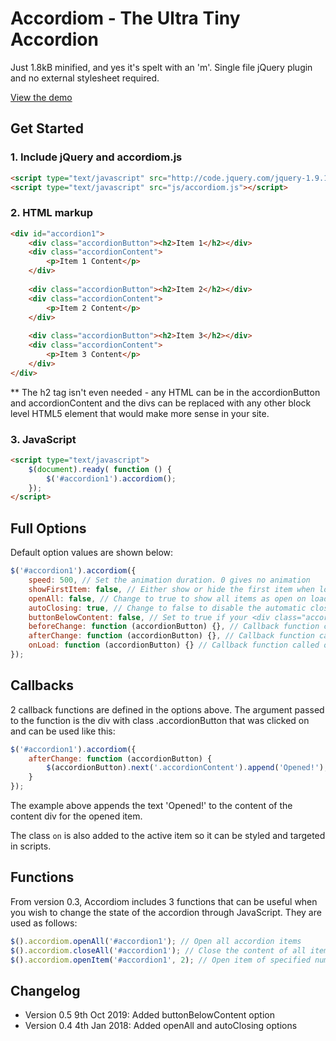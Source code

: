 # Accordiom - The Ultra Tiny Accordion

Just 1.8kB minified, and yes it's spelt with an 'm'. Single file jQuery plugin and no external stylesheet required.

[View the demo](http://www.simonboak.co.uk/accordiom/)
 

## Get Started

### 1. Include jQuery and accordiom.js
```html
<script type="text/javascript" src="http://code.jquery.com/jquery-1.9.1.min.js"></script>
<script type="text/javascript" src="js/accordiom.js"></script>
```

### 2. HTML markup
```html
<div id="accordion1">
	<div class="accordionButton"><h2>Item 1</h2></div>
	<div class="accordionContent">
		<p>Item 1 Content</p>
	</div>
	
	<div class="accordionButton"><h2>Item 2</h2></div>
	<div class="accordionContent">
		<p>Item 2 Content</p>
	</div>
	
	<div class="accordionButton"><h2>Item 3</h2></div>
	<div class="accordionContent">
		<p>Item 3 Content</p>
	</div>
</div>
```

** The h2 tag isn't even needed - any HTML can be in the accordionButton and accordionContent and the divs can be replaced with any other block level HTML5 element that would make more sense in your site.

### 3. JavaScript
```html
<script type="text/javascript">
	$(document).ready( function () {
		$('#accordion1').accordiom();
	});
</script>
```


## Full Options

Default option values are shown below:


```javascript
$('#accordion1').accordiom({
	speed: 500, // Set the animation duration. 0 gives no animation
	showFirstItem: false, // Either show or hide the first item when loading
	openAll: false, // Change to true to show all items as open on load
	autoClosing: true, // Change to false to disable the automatic closing of items when a new item is opened
	buttonBelowContent: false, // Set to true if your <div class="accordionButton"> comes after it's <div class="accordionContent">
	beforeChange: function (accordionButton) {}, // Callback function called on click of the accordionButton before an item is hidden or shown
	afterChange: function (accordionButton) {}, // Callback function called after change of item
	onLoad: function (accordionButton) {} // Callback function called once the accordion is set up and event listeners in place
});
```

## Callbacks
2 callback functions are defined in the options above. The argument passed to the function is the div with class .accordionButton that was clicked on and can be used like this:
```javascript
$('#accordion1').accordiom({
	afterChange: function (accordionButton) {
		$(accordionButton).next('.accordionContent').append('Opened!');
	}
});
```
The example above appends the text 'Opened!' to the content of the content div for the opened item.

The class `on` is also added to the active item so it can be styled and targeted in scripts.


## Functions
From version 0.3, Accordiom includes 3 functions that can be useful when you wish to change the state of the accordion through JavaScript. They are used as follows:

```javascript
$().accordiom.openAll('#accordion1'); // Open all accordion items
$().accordiom.closeAll('#accordion1'); // Close the content of all items
$().accordiom.openItem('#accordion1', 2); // Open item of specified number (zero indexed) so example will open 3rd item
```

## Changelog
- Version 0.5 9th Oct 2019: Added buttonBelowContent option
- Version 0.4 4th Jan 2018: Added openAll and autoClosing options

